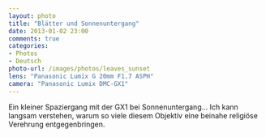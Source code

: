 ```yaml
---
layout: photo
title: "Blätter und Sonnenuntergang"
date: 2013-01-02 23:00
comments: true
categories: 
- Photos
- Deutsch
photo-url: /images/photos/leaves_sunset
lens: "Panasonic Lumix G 20mm F1.7 ASPH"
camera: "Panasonic Lumix DMC-GX1"
---
```


Ein kleiner Spaziergang mit der GX1 bei Sonnenuntergang... Ich kann langsam verstehen, warum so viele diesem Objektiv eine beinahe religiöse Verehrung entgegenbringen.